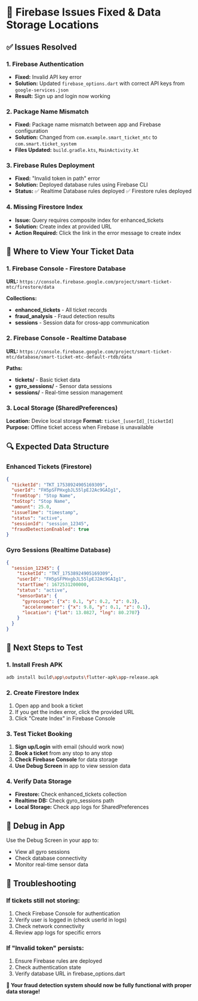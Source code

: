 # 🎯 Firebase Issues Fixed & Data Storage Locations

## ✅ Issues Resolved

### 1. Firebase Authentication 
- **Fixed:** Invalid API key error
- **Solution:** Updated `firebase_options.dart` with correct API keys from `google-services.json`
- **Result:** Sign up and login now working

### 2. Package Name Mismatch
- **Fixed:** Package name mismatch between app and Firebase configuration
- **Solution:** Changed from `com.example.smart_ticket_mtc` to `com.smart.ticket_system`
- **Files Updated:** `build.gradle.kts`, `MainActivity.kt`

### 3. Firebase Rules Deployment
- **Fixed:** "Invalid token in path" error
- **Solution:** Deployed database rules using Firebase CLI
- **Status:** ✅ Realtime Database rules deployed ✅ Firestore rules deployed

### 4. Missing Firestore Index
- **Issue:** Query requires composite index for enhanced_tickets
- **Solution:** Create index at provided URL
- **Action Required:** Click the link in the error message to create index

## 📍 Where to View Your Ticket Data

### 1. Firebase Console - Firestore Database
**URL:** `https://console.firebase.google.com/project/smart-ticket-mtc/firestore/data`

**Collections:**
- **enhanced_tickets** - All ticket records
- **fraud_analysis** - Fraud detection results
- **sessions** - Session data for cross-app communication

### 2. Firebase Console - Realtime Database
**URL:** `https://console.firebase.google.com/project/smart-ticket-mtc/database/smart-ticket-mtc-default-rtdb/data`

**Paths:**
- **tickets/** - Basic ticket data
- **gyro_sessions/** - Sensor data sessions
- **sessions/** - Real-time session management

### 3. Local Storage (SharedPreferences)
**Location:** Device local storage
**Format:** `ticket_[userId]_[ticketId]`
**Purpose:** Offline ticket access when Firebase is unavailable

## 🔍 Expected Data Structure

### Enhanced Tickets (Firestore)
```json
{
  "ticketId": "TKT_17538924905169309",
  "userId": "FH5pSFPHxgbJL55lpEJ2Ac9GAIg1",
  "fromStop": "Stop Name",
  "toStop": "Stop Name", 
  "amount": 25.0,
  "issueTime": "timestamp",
  "status": "active",
  "sessionId": "session_12345",
  "fraudDetectionEnabled": true
}
```

### Gyro Sessions (Realtime Database)
```json
{
  "session_12345": {
    "ticketId": "TKT_17538924905169309",
    "userId": "FH5pSFPHxgbJL55lpEJ2Ac9GAIg1",
    "startTime": 1672531200000,
    "status": "active",
    "sensorData": {
      "gyroscope": {"x": 0.1, "y": 0.2, "z": 0.3},
      "accelerometer": {"x": 9.8, "y": 0.1, "z": 0.1},
      "location": {"lat": 13.0827, "lng": 80.2707}
    }
  }
}
```

## 🚀 Next Steps to Test

### 1. Install Fresh APK
```bash
adb install build\app\outputs\flutter-apk\app-release.apk
```

### 2. Create Firestore Index
1. Open app and book a ticket
2. If you get the index error, click the provided URL
3. Click "Create Index" in Firebase Console

### 3. Test Ticket Booking
1. **Sign up/Login** with email (should work now)
2. **Book a ticket** from any stop to any stop
3. **Check Firebase Console** for data storage
4. **Use Debug Screen** in app to view session data

### 4. Verify Data Storage
- **Firestore:** Check enhanced_tickets collection
- **Realtime DB:** Check gyro_sessions path
- **Local Storage:** Check app logs for SharedPreferences

## 📱 Debug in App
Use the Debug Screen in your app to:
- View all gyro sessions
- Check database connectivity
- Monitor real-time sensor data

## 🔧 Troubleshooting

### If tickets still not storing:
1. Check Firebase Console for authentication
2. Verify user is logged in (check userId in logs)
3. Check network connectivity
4. Review app logs for specific errors

### If "Invalid token" persists:
1. Ensure Firebase rules are deployed
2. Check authentication state
3. Verify database URL in firebase_options.dart

**🎉 Your fraud detection system should now be fully functional with proper data storage!**

